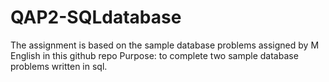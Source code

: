 # QAP2-SQLdatabase
 The assignment is based on the sample database problems assigned by M English in this github repo  Purpose: to complete two sample database problems written in sql.
